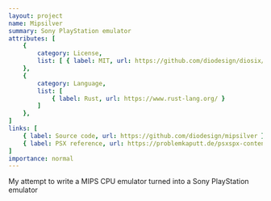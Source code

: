```yaml
---
layout: project
name: Mipsilver
summary: Sony PlayStation emulator
attributes: [
    {
        category: License,
        list: [ { label: MIT, url: https://github.com/diodesign/diosix/blob/main/LICENSE } ]
    },
    {
        category: Language,
        list: [
            { label: Rust, url: https://www.rust-lang.org/ }
        ]
    },
]
links: [
    { label: Source code, url: https://github.com/diodesign/mipsilver },
    { label: PSX reference, url: https://problemkaputt.de/psxspx-contents.htm }
]
importance: normal
---
```


My attempt to write a MIPS CPU emulator turned into a Sony PlayStation emulator